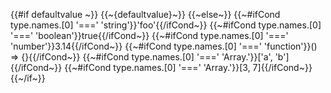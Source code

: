 {{#if defaultvalue ~}}
  {{~{defaultvalue}~}}
{{~else~}}
  {{~#ifCond type.names.[0] '===' 'string'}}'foo'{{/ifCond~}}
  {{~#ifCond type.names.[0] '===' 'boolean'}}true{{/ifCond~}}
  {{~#ifCond type.names.[0] '===' 'number'}}3.14{{/ifCond~}}
  {{~#ifCond type.names.[0] '===' 'function'}}() => {}{{/ifCond~}}
  {{~#ifCond type.names.[0] '===' 'Array.<string>'}}['a', 'b']{{/ifCond~}}
  {{~#ifCond type.names.[0] '===' 'Array.<number>'}}[3, 7]{{/ifCond~}}
{{~/if~}}
